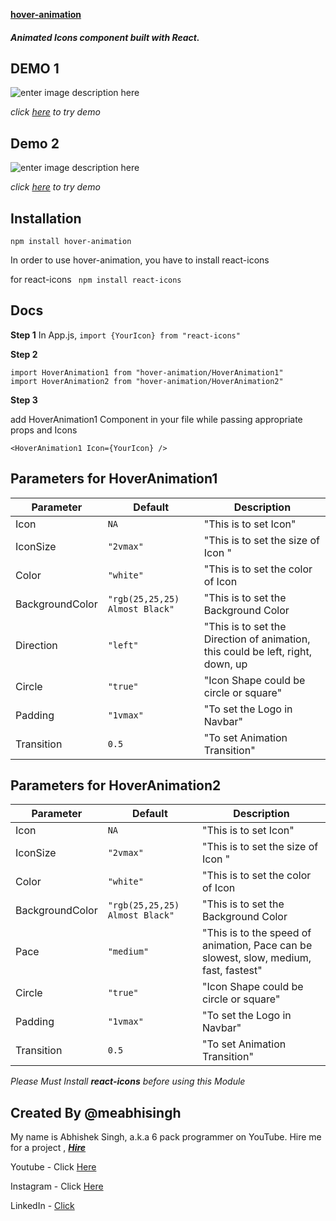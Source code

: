 **[hover-animation](https://github.com/meabhisingh/hover-animation)**

##### Animated Icons component built with React.

## DEMO 1

![enter image description here](https://i.ibb.co/tZ8TNzX/direction.gif)

_click [here](https://codesandbox.io/s/hover-animation-ls2ij?file=/src/App.js) to try demo_

## Demo 2

![enter image description here](https://i.ibb.co/xM67PS4/hover.gif)

_click [here](https://codesandbox.io/s/hover-animation-ls2ij?file=/src/App.js) to try demo_

## Installation

    npm install hover-animation

In order to use hover-animation, you have to install react-icons

for react-icons ` npm install react-icons`

## Docs

**Step 1**
In App.js,
`import {YourIcon} from "react-icons"`

**Step 2**

    import HoverAnimation1 from "hover-animation/HoverAnimation1"
    import HoverAnimation2 from "hover-animation/HoverAnimation2"

**Step 3**

add HoverAnimation1 Component in your file while passing appropriate props and Icons

    <HoverAnimation1 Icon={YourIcon} />

## Parameters for HoverAnimation1

| Parameter       | Default                        | Description                                                                     |
| --------------- | ------------------------------ | ------------------------------------------------------------------------------- |
| Icon            | `NA`                           | "This is to set Icon"                                                           |
| IconSize        | `"2vmax"`                      | "This is to set the size of Icon "                                              |
| Color           | `"white"`                      | "This is to set the color of Icon                                               |
| BackgroundColor | `"rgb(25,25,25) Almost Black"` | "This is to set the Background Color                                            |
| Direction       | `"left"`                       | "This is to set the Direction of animation, this could be left, right, down, up |
| Circle          | `"true"`                       | "Icon Shape could be circle or square"                                          |
| Padding         | `"1vmax"`                      | "To set the Logo in Navbar"                                                     |
| Transition      | `0.5`                          | "To set Animation Transition"                                                   |

## Parameters for HoverAnimation2

| Parameter       | Default                        | Description                                                                           |
| --------------- | ------------------------------ | ------------------------------------------------------------------------------------- |
| Icon            | `NA`                           | "This is to set Icon"                                                                 |
| IconSize        | `"2vmax"`                      | "This is to set the size of Icon "                                                    |
| Color           | `"white"`                      | "This is to set the color of Icon                                                     |
| BackgroundColor | `"rgb(25,25,25) Almost Black"` | "This is to set the Background Color                                                  |
| Pace            | `"medium"`                     | "This is to the speed of animation, Pace can be slowest, slow, medium, fast, fastest" |
| Circle          | `"true"`                       | "Icon Shape could be circle or square"                                                |
| Padding         | `"1vmax"`                      | "To set the Logo in Navbar"                                                           |
| Transition      | `0.5`                          | "To set Animation Transition"                                                         |

_Please Must Install **react-icons** before using this Module_

## Created By @meabhisingh

My name is Abhishek Singh, a.k.a 6 pack programmer on YouTube.
Hire me for a project , **_[Hire](https://www.fiverr.com/tripleayt)_**

Youtube - Click [Here](http://youtube.com/c/6packprogrammer)

Instagram - Click [Here](http://instagram.com/meabhisingh)

LinkedIn - [Click](https://www.linkedin.com/in/meabhisingh/)
